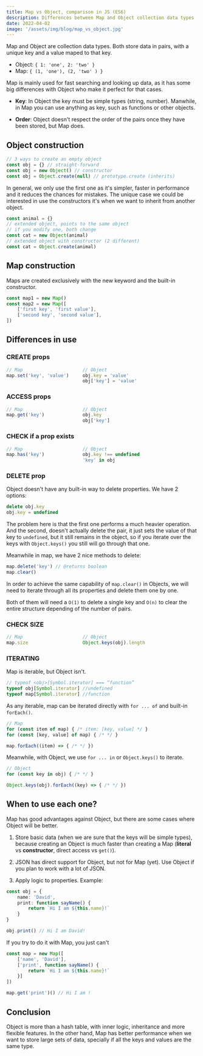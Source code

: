 ```yaml
---
title: Map vs Object, comparison in JS (ES6)
description: Differences between Map and Object collection data types
date: 2022-04-02
image: '/assets/img/blog/map_vs_object.jpg'
---
```


Map and Object are collection data types. Both store data in pairs, with a unique key and a value maped to that key.

-   Object: `{ 1: 'one', 2: 'two' }`
-   Map: `{ (1, 'one'), (2, 'two' ) }`

Map is mainly used for fast searching and looking up data, as it has some big differences with Object who make it perfect for that cases.

-   **Key**: In Object the key must be simple types (string, number). Manwhile, in Map you can use anything as key, such as functions or other objects.

-   **Order**: Object doesn't respect the order of the pairs once they have been stored, but Map does.

## Object construction

```ts
// 3 ways to create an empty object
const obj = {} // straight-forward
const obj = new Object() // constructor
const obj = Object.create(null) // prototype.create (inherits)
```

In general, we only use the first one as it's simpler, faster in performance and it reduces the chances for mistakes. The unique case we could be interested in use the constructors it's when we want to inherit from another object.

```ts
const animal = {}
// extended object, points to the same object
// if you modify one, both change
const cat = new Object(animal)
// extended object with constructor (2 different)
const cat = Object.create(animal)
```

## Map construction

Maps are created exclusively with the new keyword and the built-in constructor.

```ts
const map1 = new Map()
const map2 = new Map([
    ['first key', 'first value'],
    ['second key', 'second value'],
])
```

## Differences in use

### CREATE props

```ts
// Map                      // Object
map.set('key', 'value')     obj.key = 'value'
                            obj['key'] = 'value'
```

### ACCESS props

```ts
// Map                      // Object
map.get('key')              obj.key
                            obj['key']
```

### CHECK if a prop exists

```ts
// Map                      // Object
map.has('key')              obj.key !== undefined
                            'key' in obj
```

### DELETE prop

Object doesn't have any built-in way to delete properties. We have 2 options:

```ts
delete obj.key
obj.key = undefined
```

The problem here is that the first one performs a much heavier operation. And the second, doesn't actually delete the pair, it just sets the value of that key to `undefined`, but it still remains in the object, so if you iterate over the keys with `Object.keys()` you still will go through that one.

Meanwhile in map, we have 2 nice methods to delete:

```ts
map.delete('key') // @returns boolean
map.clear()
```

In order to achieve the same capability of `map.clear()` in Objects, we will need to iterate through all its properties and delete them one by one.

Both of them will need a `O(1)` to delete a single key and `O(n)` to clear the entire structure depending of the number of pairs.

### CHECK SIZE

```ts
// Map                      // Object
map.size                    Object.keys(obj).length
```

### ITERATING

Map is iterable, but Object isn't.

```ts
// typeof <obj>[Symbol.iterator] === “function”
typeof obj[Symbol.iterator] //undefined
typeof map[Symbol.iterator] //function
```

As any iterable, map can be iterated directly with `for ... of` and built-in `forEach()`.

```ts
// Map
for (const item of map) { /* item: [key, value] */ }
for (const [key, value] of map) { /* */ }

map.forEach((item) => { /* */ })
```

Meanwhile, with Object, we use `for ... in` or `Object.keys()` to iterate.

```ts
// Object
for (const key in obj) { /* */ }

Object.keys(obj).forEach((key) => { /* */ })
```


## When to use each one?

Map has good advantages against Object, but there are some cases where Object will be better.

1. Store basic data (when we are sure that the keys will be simple types), because creating an Object is much faster than creating a Map (**literal** vs **constructor**, direct access vs `get()`).

2. JSON has direct support for Object, but not for Map (yet). Use Object if you plan to work with a lot of JSON.

3. Apply logic to properties. Example:

```ts
const obj = {
    name: 'David',
    print: function sayName() {
        return `Hi I am ${this.name}!`
    }
}

obj.print() // Hi I am David!
```

If you try to do it with Map, you just can't

```ts
const map = new Map([
    ['name', 'David'],
    ['print', function sayName() {
        return `Hi I am ${this.name}!`
    }]
])

map.get('print')() // Hi I am !
```

## Conclusion

Object is more than a hash table, with inner logic, inheritance and more flexible features. In the other hand, Map has better performance when we want to store large sets of data, specially if all the keys and values are the same type.


